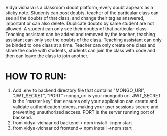 Vidya vichara is a classroom doubt platform, every doubt appears as a sticky note.
Students can post doubts, teacher of the particular class can see all the doubts of that class, and change their tag as answered, important or can also delete. Duplicate doubts by same student are not allowed. 
A student can only see their doubts of that particular class.
Teaching assistant can be added and removed by the teacher, teaching assistant can only see the doubts of the class. Teaching assistant can only be binded to one class at a time.
Teacher can only create one class and share the code with students, students can join the class with code and then can leave the class to join another.

HOW TO RUN:
==========
1) Add .env to backend directory file that contains "MONGO_URI", "JWT_SECRET", "PORT"
   mongo_uri is your mongodb uri.
   JWT_SECRET is the "master key" that ensures only your application can create and validate authentication tokens, making your user sessions secure and preventing unauthorized access.
   PORT is the server running port of backend.
2) from vidya-vichaar cd backend-> npm install ->npm start
3) from vidya-vichaar cd frontend-> npm install ->npm start
